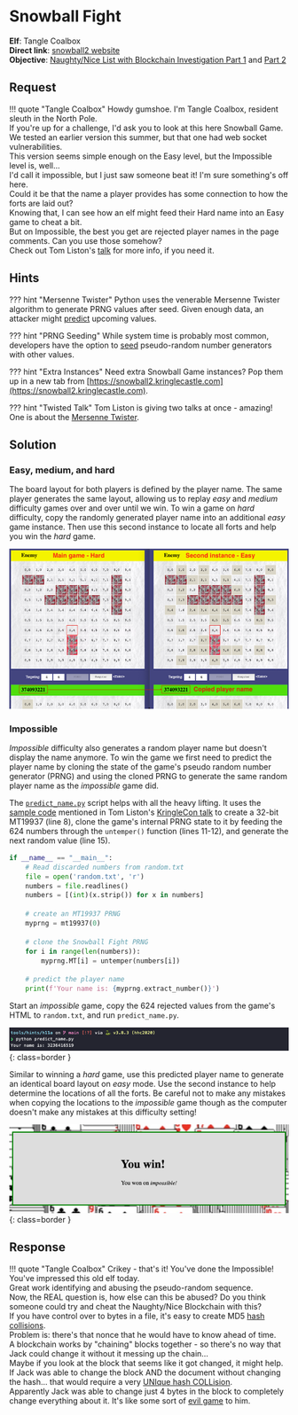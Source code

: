 # Snowball Fight

**Elf**: Tangle Coalbox<br/>
**Direct link**: [snowball2 website](https://snowball2.kringlecastle.com/?challenge=snowball&id=e38447c5-a482-4139-a929-fd9fad04083e)<br/>
**Objective**: [Naughty/Nice List with Blockchain Investigation Part 1](../objectives/o11a.md) and [Part 2](../objectives/o11b.md)


## Request

!!! quote "Tangle Coalbox"
    Howdy gumshoe. I'm Tangle Coalbox, resident sleuth in the North Pole.<br/>
    If you're up for a challenge, I'd ask you to look at this here Snowball Game.<br/>
    We tested an earlier version this summer, but that one had web socket vulnerabilities.<br/>
    This version seems simple enough on the Easy level, but the Impossible level is, well...<br/>
    I'd call it impossible, but I just saw someone beat it! I'm sure something's off here.<br/>
    Could it be that the name a player provides has some connection to how the forts are laid out?<br/>
    Knowing that, I can see how an elf might feed their Hard name into an Easy game to cheat a bit.<br/>
    But on Impossible, the best you get are rejected player names in the page comments. Can you use those somehow?<br/>
    Check out Tom Liston's [talk](https://www.youtube.com/watch?v=Jo5Nlbqd-Vg) for more info, if you need it.


## Hints

??? hint "Mersenne Twister"
    Python uses the venerable Mersenne Twister algorithm to generate PRNG values after seed. Given enough data, an attacker might [predict](https://github.com/kmyk/mersenne-twister-predictor/blob/master/readme.md) upcoming values.

??? hint "PRNG Seeding"
    While system time is probably most common, developers have the option to [seed](https://docs.python.org/3/library/random.html) pseudo-random number generators with other values.

??? hint "Extra Instances"
    Need extra Snowball Game instances? Pop them up in a new tab from [https://snowball2.kringlecastle.com](https://snowball2.kringlecastle.com).

??? hint "Twisted Talk"
    Tom Liston is giving two talks at once - amazing! One is about the [Mersenne Twister](https://www.youtube.com/watch?v=Jo5Nlbqd-Vg).


## Solution

### Easy, medium, and hard

The board layout for both players is defined by the player name. The same player generates the same layout, allowing us to replay *easy* and *medium* difficulty games over and over until we win. To win a game on *hard* difficulty, copy the randomly generated player name into an additional *easy* game instance. Then use this second instance to locate all forts and help you win the *hard* game.

![Winning a hard game](../img/hints/h11a/hard_game.png)

### Impossible

*Impossible* difficulty also generates a random player name but doesn't display the name anymore. To win the game we first need to predict the player name by cloning the state of the game's pseudo random number generator (PRNG) and using the cloned PRNG to generate the same random player name as the *impossible* game did.

The [`predict_name.py`](../tools/hints/h11a/predict_name.py) script helps with all the heavy lifting. It uses the [sample code](https://github.com/tliston/mt19937) mentioned in Tom Liston's [KringleCon talk](https://www.youtube.com/watch?v=Jo5Nlbqd-Vg) to create a 32-bit MT19937 (line 8), clone the game's internal PRNG state to it by feeding the 624 numbers through the `untemper()` function (lines 11-12), and generate the next random value (line 15). 

```python linenums="1" hl_lines="8 11-12 14"
if __name__ == "__main__":
    # Read discarded numbers from random.txt
    file = open('random.txt', 'r') 
    numbers = file.readlines() 
    numbers = [(int)(x.strip()) for x in numbers]

    # create an MT19937 PRNG
    myprng = mt19937(0)

    # clone the Snowball Fight PRNG
    for i in range(len(numbers)):
        myprng.MT[i] = untemper(numbers[i])

    # predict the player name
    print(f'Your name is: {myprng.extract_number()}')
```

Start an *impossible* game, copy the 624 rejected values from the game's HTML to `random.txt`, and run `predict_name.py`.  

![Player name predicted](../img/hints/h11a/predicted.png){: class=border }

Similar to winning a *hard* game, use this predicted player name to generate an identical board layout on *easy* mode. Use the second instance to help determine the locations of all the forts. Be careful not to make any mistakes when copying the locations to the *impossible* game though as the computer doesn't make any mistakes at this difficulty setting!

![Impossible game won](../img/hints/h11a/completed.png){: class=border }


## Response

!!! quote "Tangle Coalbox"
    Crikey - that's it! You've done the Impossible! You've impressed this old elf today.<br/>
    Great work identifying and abusing the pseudo-random sequence.<br/>
    Now, the REAL question is, how else can this be abused? Do you think someone could try and cheat the Naughty/Nice Blockchain with this?<br/>
    If you have control over to bytes in a file, it's easy to create MD5 [hash collisions](https://github.com/corkami/collisions).<br/>
    Problem is: there's that nonce that he would have to know ahead of time.<br/>
    A blockchain works by "chaining" blocks together - so there's no way that Jack could change it without it messing up the chain...<br/>
    Maybe if you look at the block that seems like it got changed, it might help.<br/>
    If Jack was able to change the block AND the document without changing the hash... that would require a very [UNIque hash COLLision](https://github.com/cr-marcstevens/hashclash).<br/>
    Apparently Jack was able to change just 4 bytes in the block to completely change everything about it. It's like some sort of [evil game](https://speakerdeck.com/ange/colltris) to him.

